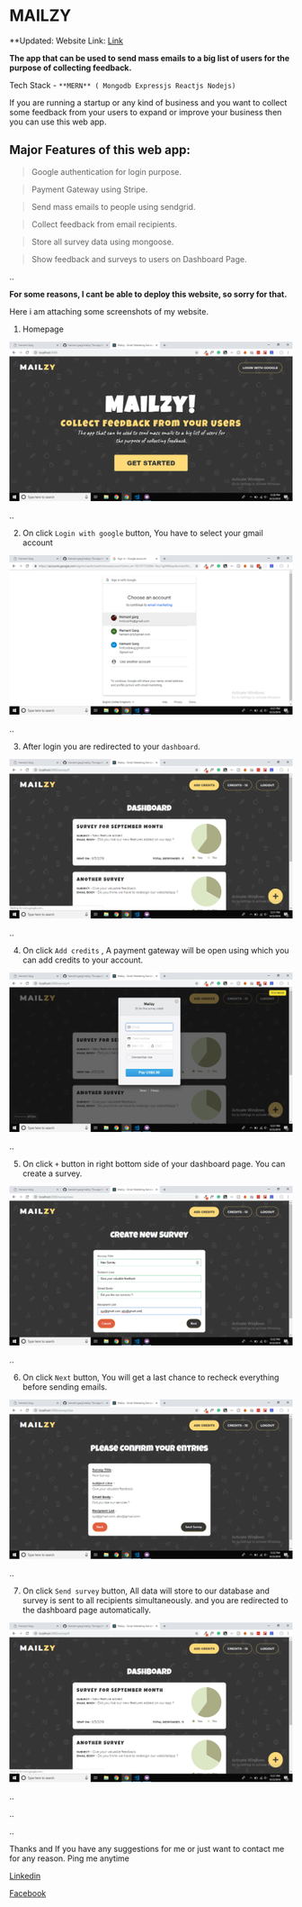 # MAILZY

**Updated: Website Link: <a href="https://mailzy.herokuapp.com/" >Link</a>

**The app that can be used to send mass emails to a big list of users for the purpose of collecting feedback.**

Tech Stack - `**MERN** ( Mongodb Expressjs Reactjs Nodejs)`

If you are running a startup or any kind of business and you want to collect some feedback from your users to expand or improve your business then you can use this web app.

## Major Features of this web app: 

 > Google authentication for login purpose.

 > Payment Gateway using Stripe.
 
 > Send mass emails to people using sendgrid.
 
 > Collect feedback from email recipients.
 
 > Store all survey data using mongoose.
 
 > Show feedback and surveys to users on Dashboard Page.

..

**For some reasons, I cant be able to deploy this website, so sorry for that.**

Here i am attaching some screenshots of my website. 

1) Homepage

<img src='./media/Screenshot (290).png'>

..

2) On click `Login with google` button, You have to select your gmail account

<img src='./media/Screenshot (291).png'>

..

3) After login you are redirected to your `dashboard`.

<img src='./media/Screenshot (292).png'>

..

4) On click `Add credits` , A payment gateway will be open using which you can add credits to your account.

<img src='./media/Screenshot (293).png'>

..

5) On click `+` button in right bottom side of your dashboard page. You can create a survey.

<img src='./media/Screenshot (295).png'>

..

6) On click `Next` button, You will get a last chance to recheck everything before sending emails.

<img src='./media/Screenshot (296).png'>

..

7) On click `Send survey` button, All data will store to our database and survey is sent to all recipients simultaneously. and you are redirected to the dashboard page automatically.

<img src='./media/Screenshot (292).png'>

..

..

..

Thanks and If you have any suggestions for me or just want to contact me for any reason. Ping me anytime

[Linkedin](https://www.linkedin.com/in/hemantgarg6/)

[Facebook](https://www.facebook.com/hemantgarg6)
